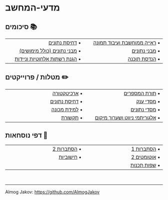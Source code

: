 # מדעי-המחשב

<h2>סיכומים 📚</h2>

<table align="center">

<tr align="right" valign="center">
<td width="380">
<a href="https://github.com/AlmogJakov/Computer-Science/blob/main/Data%20compression">דחיסת נתונים</a> •
</td>
<td width="380">
<a href="https://github.com/AlmogJakov/Computer-Science/blob/main/Computer%20Vision%20And%20Image%20Processing">ראייה ממוחשבת ועיבוד תמונה</a> •
</td>
</tr>

<tr align="right" valign="center">
<td width="380">
<a href="https://github.com/AlmogJakov/Computer-Science/blob/main/Data%20structures">מבני נתונים (כולל מימושים)</a> •
</td>
<td width="380">
<a href="https://github.com/AlmogJakov/Computer-Science/blob/main/Data%20structures">מבני נתונים</a> •
</td>
</tr>

<tr align="right" valign="center">
<td width="380">
<a href="https://github.com/AlmogJakov/Computer-Science/tree/main/Protection%20of%20wireless%20and%20mobile%20networks">הגנת רשתות אלחוטיות וניידות</a> •
</td>
<td width="380">
<a href="https://github.com/AlmogJakov/Computer-Science/tree/main/Software%20Engineering">הנדסת תוכנה</a> •
</td>
</tr>

</table>


<h2>מטלות / פרוייקטים ✏️</h2>

<table align="center">

<tr align="right" valign="center">
<td width="380">
<a href="https://github.com/AlmogJakov/Computer-Science/tree/main/Architecture/Tasks">ארכיטקטורה</a> •
</td>
<td width="380">
<a href="https://github.com/AlmogJakov/Computer-Science/tree/main/Algorithmic%20number%20theory/Tasks">תורת המספרים</a> •
</td>
</tr>

<tr align="right" valign="center">
<td width="380">
<a href="https://github.com/AlmogJakov/Computer-Science/tree/main/Data%20compression">דחיסת נתונים</a> •
</td>
<td width="380">
<a href="https://github.com/AlmogJakov/Computer-Science/tree/main/Big%20Data">מסדי ענק</a> •
</td>
</tr>

<tr align="right" valign="center">
<td width="380">
<a href="https://github.com/AlmogJakov/Computer-Science/tree/main/Machine%20Learning">למידת מכונה</a> •
</td>
<td width="380">
<a href="https://github.com/AlmogJakov/Computer-Science/tree/main/Databases/Tasks">מסדי נתונים</a> •
</td>
</tr>

<tr align="right" valign="center">
<td width="380">
<a href="https://github.com/AlmogJakov/Computer-Science/tree/main/Networking/Tasks">תקשורת</a> •
</td>
<td width="380">
<a href="https://github.com/AlmogJakov/Computer-Science/tree/main/Navigation%20and%20position%20estimation%20algorithms">אלגוריתמי ניווט ושערוך מיקום</a> •
</td>
</tr>

</table>

<h2>דפי נוסחאות 📄</h2>

<table align="center">

<tr align="right" valign="center">
<td width="380">
<a href="https://github.com/AlmogJakov/Computer-Science/tree/main/Probability%202">הסתברות 2</a> •
</td>
<td width="380">
<a href="https://github.com/AlmogJakov/Computer-Science/tree/main/Probability%201">הסתברות 1</a> •
</td>
</tr>

<tr align="right" valign="center">
<td width="380">
<a href="https://github.com/AlmogJakov/Computer-Science/tree/main/Computational">חישוביות</a> •
</td>
<td width="380">
<a href="https://github.com/AlmogJakov/Computer-Science/tree/main/Automata%202">אוטומטים 2</a> •
</td>
</tr>

<tr align="right" valign="center">
<td width="380">

</td>
<td width="380">
<a href="https://github.com/AlmogJakov/Computer-Science/tree/main/Programming%20languages">שפות תכנות</a> •
</td>
</tr>

</table>

<br>

-----
Almog Jakov: https://github.com/AlmogJakov
